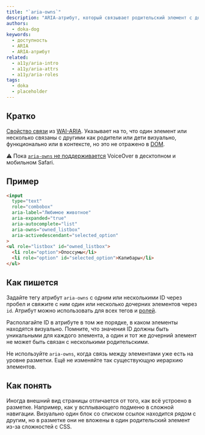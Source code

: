 ```yaml
---
title: "`aria-owns`"
description: "ARIA-атрибут, который связывает родительский элемент с дочерними."
authors:
  - doka-dog
keywords:
  - доступность
  - ARIA
  - ARIA-атрибут
related:
  - a11y/aria-intro
  - a11y/aria-attrs
  - a11y/aria-roles
tags:
  - doka
  - placeholder
---
```


## Кратко

[Свойство связи](/a11y/aria-attrs/#atributy-svyazi) из [WAI-ARIA](/a11y/aria-intro/#specifikaciya). Указывает на то, что один элемент или несколько связаны с другими как родители или дети визуально, функционально или в контексте, но это не отражено в [DOM](/js/dom/).

<aside>

⚠️ Пока [`aria-owns` не поддерживается](https://a11ysupport.io/tech/aria/aria-owns_attribute) VoiceOver в десктопном и мобильном Safari.

</aside>

## Пример

```html
<input
  type="text"
  role="combobox"
  aria-label="Любимое животное"
  aria-expanded="true"
  aria-autocomplete="list"
  aria-owns="owned_listbox"
  aria-activedescendant="selected_option"
>
<ul role="listbox" id="owned_listbox">
  <li role="option">Опоссумы</li>
  <li role="option" id="selected_option">Капибары</li>
</ul>
```

## Как пишется

Задайте тегу атрибут `aria-owns` с одним или несколькими ID через пробел и свяжите с ним один или несколько дочерних элементов через `id`. Атрибут можно использовать для всех тегов и [ролей](/a11y/aria-roles/).

Располагайте ID в атрибуте в том же порядке, в каком элементы находятся визуально. Помните, что значения ID должны быть уникальными для каждого элемента, а один и тот же дочерний элемент не может быть связан с несколькими родительскими.

Не используйте `aria-owns`, когда связь между элементами уже есть на уровне разметки. Ещё не изменяйте так существующую иерархию элементов.

## Как понять

Иногда внешний вид страницы отличается от того, как всё устроено в разметке. Например, как у всплывающего подменю в сложной навигации. Визуально один блок со списком ссылок находится рядом с другим, но в разметке они не вложены в один родительский элемент из-за сложностей с CSS.
